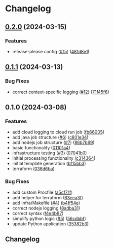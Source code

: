 # Changelog

## [0.2.0](https://github.com/GoogleCloudPlatform/terraform-cloud-client-api/compare/v0.1.1...v0.2.0) (2024-03-15)


### Features

* release-please config ([#15](https://github.com/GoogleCloudPlatform/terraform-cloud-client-api/issues/15)) ([481d8e1](https://github.com/GoogleCloudPlatform/terraform-cloud-client-api/commit/481d8e19cb4f9cce24ed5047a3698cabd671927d))

## [0.1.1](https://github.com/GoogleCloudPlatform/terraform-cloud-client-api/compare/v0.1.0...v0.1.1) (2024-03-13)


### Bug Fixes

* correct context-specific logging ([#12](https://github.com/GoogleCloudPlatform/terraform-cloud-client-api/issues/12)) ([71f45f6](https://github.com/GoogleCloudPlatform/terraform-cloud-client-api/commit/71f45f61791393de378826550745f1671b408458))

## 0.1.0 (2024-03-08)


### Features

* add cloud logging to cloud run job ([fb66005](https://github.com/GoogleCloudPlatform/terraform-cloud-client-api/commit/fb66005d6edbd34324aa2346ca4e136e826237aa))
* add java job structure ([#6](https://github.com/GoogleCloudPlatform/terraform-cloud-client-api/issues/6)) ([c801e34](https://github.com/GoogleCloudPlatform/terraform-cloud-client-api/commit/c801e34364adcee41098cfbd2dcfad3f9b5f938a))
* add nodejs job structure ([#7](https://github.com/GoogleCloudPlatform/terraform-cloud-client-api/issues/7)) ([86b7b69](https://github.com/GoogleCloudPlatform/terraform-cloud-client-api/commit/86b7b69171c9c78ff10439cf1b46f8318ec6076c))
* basic functionality ([01101a4](https://github.com/GoogleCloudPlatform/terraform-cloud-client-api/commit/01101a4e9bd129683d376464f296122ea2f24ad0))
* infrastructure testing ([#3](https://github.com/GoogleCloudPlatform/terraform-cloud-client-api/issues/3)) ([07041b0](https://github.com/GoogleCloudPlatform/terraform-cloud-client-api/commit/07041b07fb958492341d1199e0801dcd1f2c013b))
* initial processing functionality ([c314364](https://github.com/GoogleCloudPlatform/terraform-cloud-client-api/commit/c314364258e0bf517766b188ec571c5f636ea7f3))
* initial template generation ([bf15bb3](https://github.com/GoogleCloudPlatform/terraform-cloud-client-api/commit/bf15bb34101c46c4c25372bc9b4acc85e3f9f8b3))
* terraform ([036d6ba](https://github.com/GoogleCloudPlatform/terraform-cloud-client-api/commit/036d6bab25eae96dff8476c5aa3698181fcac3ed))


### Bug Fixes

* add custom Procfile ([a5cf71f](https://github.com/GoogleCloudPlatform/terraform-cloud-client-api/commit/a5cf71f456c82ae4d171561969f02113f7b740a3))
* add helper for terraform ([63eea3f](https://github.com/GoogleCloudPlatform/terraform-cloud-client-api/commit/63eea3fd36247275e23b4a324c41d960250a87c9))
* add infra/Makefile ([#4](https://github.com/GoogleCloudPlatform/terraform-cloud-client-api/issues/4)) ([b4ff54e](https://github.com/GoogleCloudPlatform/terraform-cloud-client-api/commit/b4ff54ed71535066984f92edbbd5c40bee66e270))
* correct nodejs logging ([8adba31](https://github.com/GoogleCloudPlatform/terraform-cloud-client-api/commit/8adba3151ddab75513618f2f8efd03a551cb75f3))
* correct syntax ([f4e4b87](https://github.com/GoogleCloudPlatform/terraform-cloud-client-api/commit/f4e4b8739723631be1c02028f59dd0fc2d361b45))
* simplify python logic ([#5](https://github.com/GoogleCloudPlatform/terraform-cloud-client-api/issues/5)) ([56cdbbf](https://github.com/GoogleCloudPlatform/terraform-cloud-client-api/commit/56cdbbfe8f28519c3baf705ee900e0eca4740c2e))
* update Python application ([35382b3](https://github.com/GoogleCloudPlatform/terraform-cloud-client-api/commit/35382b3a33e89d7e6e3c32974a7724e0aa40aa39))

## Changelog
